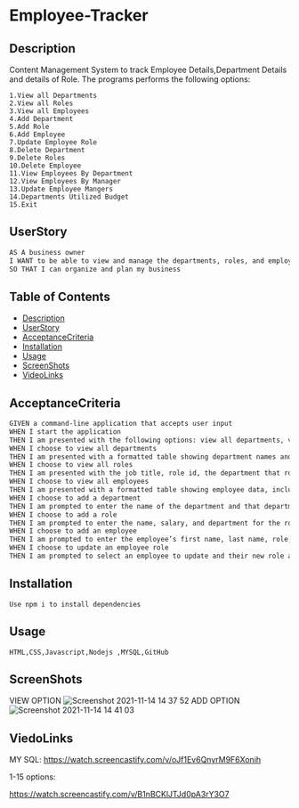 # Employee-Tracker

## Description

Content Management System to track Employee Details,Department Details and details of Role.
The programs performs the following options:

    1.View all Departments
    2.View all Roles
    3.View all Employees
    4.Add Department
    5.Add Role
    6.Add Employee
    7.Update Employee Role
    8.Delete Department
    9.Delete Roles
    10.Delete Employee
    11.View Employees By Department
    12.View Employees By Manager
    13.Update Employee Mangers
    14.Departments Utilized Budget
    15.Exit

## UserStory

```md
AS A business owner
I WANT to be able to view and manage the departments, roles, and employees in my company
SO THAT I can organize and plan my business
```

## Table of Contents

-   [Description](#Description)
-   [UserStory](#UserStory)
-   [AcceptanceCriteria](#AcceptanceCriteria)
-   [Installation](#Installation)
-   [Usage](#Usage)
-   [ScreenShots](#ScreenShots)
-   [VideoLinks](#VideoLinks)

## AcceptanceCriteria

```md
GIVEN a command-line application that accepts user input
WHEN I start the application
THEN I am presented with the following options: view all departments, view all roles, view all employees, add a department, add a role, add an employee, and update an employee role
WHEN I choose to view all departments
THEN I am presented with a formatted table showing department names and department ids
WHEN I choose to view all roles
THEN I am presented with the job title, role id, the department that role belongs to, and the salary for that role
WHEN I choose to view all employees
THEN I am presented with a formatted table showing employee data, including employee ids, first names, last names, job titles, departments, salaries, and managers that the employees report to
WHEN I choose to add a department
THEN I am prompted to enter the name of the department and that department is added to the database
WHEN I choose to add a role
THEN I am prompted to enter the name, salary, and department for the role and that role is added to the database
WHEN I choose to add an employee
THEN I am prompted to enter the employee’s first name, last name, role, and manager, and that employee is added to the database
WHEN I choose to update an employee role
THEN I am prompted to select an employee to update and their new role and this information is updated in the database
```

## Installation

```
Use npm i to install dependencies
```

## Usage

```
HTML,CSS,Javascript,Nodejs ,MYSQL,GitHub
```

## ScreenShots

VIEW OPTION
![Screenshot 2021-11-14 14 37 52](https://user-images.githubusercontent.com/86656634/141666449-7ff7113d-3fde-4132-b009-b4999be078b9.png)
ADD OPTION
![Screenshot 2021-11-14 14 41 03](https://user-images.githubusercontent.com/86656634/141666531-abe77a47-8c57-4fd4-8f0b-65db446617d2.png)

## ViedoLinks

MY SQL:
https://watch.screencastify.com/v/oJf1Ev6QnyrM9F6Xonih

1-15 options:

https://watch.screencastify.com/v/B1nBCKlJTJd0pA3rY3O7
